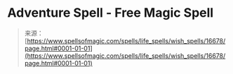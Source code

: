 <!--yml
category: 未分类
date: 2024-06-12 18:57:16
-->

# Adventure Spell - Free Magic Spell

> 来源：[https://www.spellsofmagic.com/spells/life_spells/wish_spells/16678/page.html#0001-01-01](https://www.spellsofmagic.com/spells/life_spells/wish_spells/16678/page.html#0001-01-01)